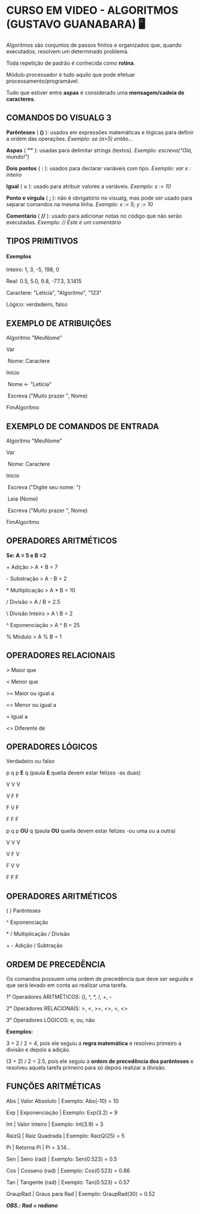 # CURSO EM VIDEO - ALGORITMOS (GUSTAVO GUANABARA) :desktop_computer:

Algoritmos são conjuntos de passos finitos e organizados que, quando executados, resolvem um determinado problema.

Toda repetição de padrão é conhecida como **rotina**.

Módulo processador é tudo aquilo que pode efetuar processamento/programável.

Tudo que estiver entre **aspas** é considerado uma **mensagem/cadeia de caracteres**.



## COMANDOS DO VISUALG 3

**Parênteses** ( **()** ): usados em expressões matemáticas e lógicas para definir a ordem das operações. *Exemplo: se (a>5) então...*

**Aspas** ( **""** ): usadas para delimitar strings (textos). *Exemplo: escreva("Olá, mundo!")*

**Dois pontos** ( **:** ): usados para declarar variáveis com tipo. *Exemplo: var x : inteiro*

**Igual** ( **=** ): usado para atribuir valores a variáveis. *Exemplo: x := 10*

**Ponto e vírgula** ( **;** ): não é obrigatório no visualg, mas pode ser usado para separar comandos na mesma linha. *Exemplo: x := 5; y := 10*

**Comentário** ( **//** ): usado para adicionar notas no código que não serão executadas. *Exemplo: // Este é um comentário*



## TIPOS PRIMITIVOS

#### Exemplos

Inteiro: 1, 3, -5, 198, 0

Real: 0.5, 5.0, 9.8, -77.3, 3.1415

Caractere: "Letícia", "Algoritmo", "123"

Lógico: verdadeiro, falso



## EXEMPLO DE ATRIBUIÇÕES

Algoritmo "MeuNome"

Var

​	Nome: Caractere

Inicio

​	Nome <- "Letícia"

​	Escreva ("Muito prazer ", Nome)

FimAlgoritmo



## EXEMPLO DE COMANDOS DE ENTRADA

Algoritmo "MeuNome"

Var

​	Nome: Caractere

Inicio

​	Escreva ("Digite seu nome: ")

​	Leia (Nome)

​	Escreva ("Muito prazer ", Nome)

FimAlgoritmo



## OPERADORES ARITMÉTICOS

**Se: A = 5 e B =2**

\+ Adição > A + B = 7

\- Substração > A - B = 2

\* Multiplicação > A * B = 10

/ Divisão > A / B = 2.5

\ Divisão Inteiro > A \ B = 2

^ Exponenciação > A ^ B = 25

% Módulo > A % B = 1



## OPERADORES RELACIONAIS

\> Maior que

\< Menor que

\>= Maior ou igual a

\<= Menor ou igual a

= Igual a

<> Diferente de



## OPERADORES LÓGICOS

Verdadeiro ou falso

p	q	p **E** q (paula **E** queila devem estar felizes -as duas)

V	V	V

V	F	F

F	V	F

F	F	F



p	q	p **OU** q (paula **OU** queila devem estar felizes -ou uma ou a outra)

V	V	V

V	F	V

F	V	V

F	F	F



## OPERADORES ARITMÉTICOS

( ) Parênteses

^ Exponenciação

\* / Multiplicação / Divisão

\+ - Adição / Subtração



## ORDEM DE PRECEDÊNCIA

Os comandos possuem uma ordem de precedência que deve ser seguida e que será levado em conta ao realizar uma tarefa.

1° Operadores ARITMÉTICOS: (), ^, *, /, +, -

2° Operadores RELACIONAIS: >, <, >=, <=, =, <>

3° Operadores LÓGICOS: e, ou, não



**Exemplos:**

3 + 2 / 2 = 4, pois ele seguiu a **regra matemática** e resolveu primeiro a divisão e depois a adição.

(3 + 2) / 2 = 2.5, pois ele seguiu a **ordem de precedência dos parênteses** e resolveu aquela tarefa primeiro para só depois realizar a divisão.



## FUNÇÕES ARITMÉTICAS

Abs | Valor Absoluto | Exemplo: Abs(-10) = 10

Exp | Exponenciação | Exemplo: Exp(3.2) = 9

Int | Valor Inteiro | Exemplo: Int(3.9) = 3

RaizQ | Raiz Quadrada | Exemplo: RaizQ(25) = 5

Pi | Retorna Pi | Pi = 3.14...

Sen | Seno (rad) | Exemplo: Sen(0.523) = 0.5

Cos | Cosseno (rad) | Exemplo: Cos(0.523) = 0.86

Tan | Tangente (rad) | Exemplo: Tan(0.523) = 0.57

GraupRad | Graus para Rad | Exemplo: GraupRad(30) = 0.52



**_OBS.: Rad = radiano_**